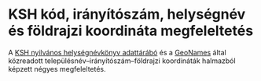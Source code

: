 # KSH kód, irányítószám, helységnév és földrajzi koordináta megfeleltetés

A [KSH nyilvános helységnévkönyv adattárábó][ksh] és a [GeoNames][geonames]
által közreadott településnév–irányítószám–földrajzi koordináták halmazból
képzett négyes megfeleltetés.

 [ksh]: http://portal.ksh.hu/portal/page?_pageid=37,133145&_dad=portal&_schema=PORTAL
 [geonames]: http://download.geonames.org/export/zip/
